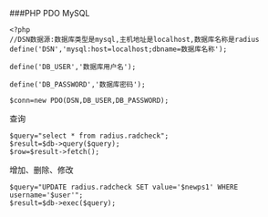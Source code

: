 ###PHP PDO MySQL

    <?php
    //DSN数据源:数据库类型是mysql,主机地址是localhost,数据库名称是radius
    define('DSN','mysql:host=localhost;dbname=数据库名称');
    
    define('DB_USER','数据库用户名');
    
    define('DB_PASSWORD','数据库密码');
    
    $conn=new PDO(DSN,DB_USER,DB_PASSWORD);

查询

    $query="select * from radius.radcheck";
    $result=$db->query($query);
    $row=$result->fetch();

增加、删除、修改

    $query="UPDATE radius.radcheck SET value='$newps1' WHERE username='$user'";
    $result=$db->exec($query);
